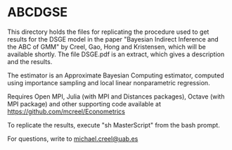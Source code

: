 # ABCDGSE
This directory holds the files for replicating the procedure used
to get results for the DSGE model in the paper "Bayesian Indirect
Inference and the ABC of GMM" by Creel, Gao, Hong and Kristensen, which
will be available shortly. The file DSGE.pdf is an extract, which
gives a description and the results.

The estimator is an Approximate Bayesian Computing estimator,
computed using importance sampling and local linear nonparametric
regression. 

Requires Open MPI, Julia (with MPI and Distances packages), Octave (with MPI
package) and other supporting code available at https://github.com/mcreel/Econometrics

To replicate the results, execute "sh MasterScript" from the bash prompt.

For questions, write to michael.creel@uab.es
